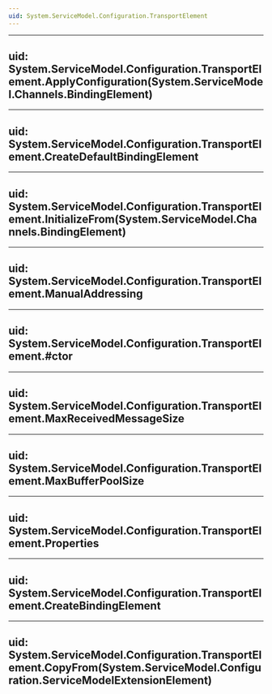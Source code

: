 ```yaml
---
uid: System.ServiceModel.Configuration.TransportElement
---
```


---
uid: System.ServiceModel.Configuration.TransportElement.ApplyConfiguration(System.ServiceModel.Channels.BindingElement)
---

---
uid: System.ServiceModel.Configuration.TransportElement.CreateDefaultBindingElement
---

---
uid: System.ServiceModel.Configuration.TransportElement.InitializeFrom(System.ServiceModel.Channels.BindingElement)
---

---
uid: System.ServiceModel.Configuration.TransportElement.ManualAddressing
---

---
uid: System.ServiceModel.Configuration.TransportElement.#ctor
---

---
uid: System.ServiceModel.Configuration.TransportElement.MaxReceivedMessageSize
---

---
uid: System.ServiceModel.Configuration.TransportElement.MaxBufferPoolSize
---

---
uid: System.ServiceModel.Configuration.TransportElement.Properties
---

---
uid: System.ServiceModel.Configuration.TransportElement.CreateBindingElement
---

---
uid: System.ServiceModel.Configuration.TransportElement.CopyFrom(System.ServiceModel.Configuration.ServiceModelExtensionElement)
---
